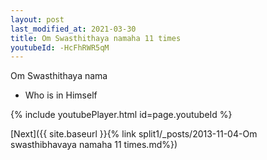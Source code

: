```yaml
---
layout: post
last_modified_at: 2021-03-30
title: Om Swasthithaya namaha 11 times
youtubeId: -HcFhRWR5qM
---
```

 
 
Om Swasthithaya nama 
 
 -  Who is in Himself 
 
  
 
  
 
 
 
 
 
 


{% include youtubePlayer.html id=page.youtubeId %}
 
[Next]({{ site.baseurl }}{% link  split1/_posts/2013-11-04-Om swasthibhavaya namaha 11 times.md%})
 
